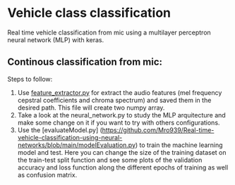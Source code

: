 # Vehicle class classification

Real time vehicle classification from mic using a multilayer perceptron neural network (MLP) with keras.

## Continous classification from mic:

Steps to follow:

1. Use [feature_extractor.py](https://github.com/Mro939/Real-time-vehicle-classification-using-neural-networks/blob/main/features_extractor.py) for extract the audio features (mel frequency cepstral coefficients and chroma spectrum) and saved them in the desired path. This file will create two numpy array.
2. Take a look at the neural_network.py to study the MLP arquitecture and make some change on it if you want to try with others configurations. 
3. Use the [evaluateModel.py] (https://github.com/Mro939/Real-time-vehicle-classification-using-neural-networks/blob/main/modelEvaluation.py) to train the machine learning model and test. Here you can change the size of the training dataset on the train-test split function and see some plots of the validation accuracy and loss function along the different epochs of training as well as confusion matrix.
